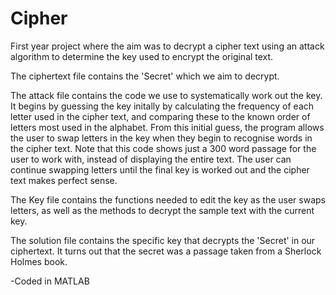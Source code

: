 # Cipher
First year project where the aim was to decrypt a cipher text using an attack algorithm to determine the key used to encrypt the original text.

The ciphertext file contains the 'Secret' which we aim to decrypt.

The attack file contains the code we use to systematically work out the key. It begins by guessing the key initally by calculating the frequency of each letter used in the cipher text, and comparing these to the known order of letters most used in the alphabet. From this initial guess, the program allows the user to swap letters in the key when they begin to recognise words in the cipher text. Note that this code shows just a 300 word passage for the user to work with, instead of displaying the entire text. The user can continue swapping letters until the final key is worked out and the cipher text makes perfect sense.

The Key file contains the functions needed to edit the key as the user swaps letters, as well as the methods to decrypt the sample text with the current key.

The solution file contains the specific key that decrypts the 'Secret' in our ciphertext. It turns out that the secret was a passage taken from a Sherlock Holmes book.


-Coded in MATLAB
